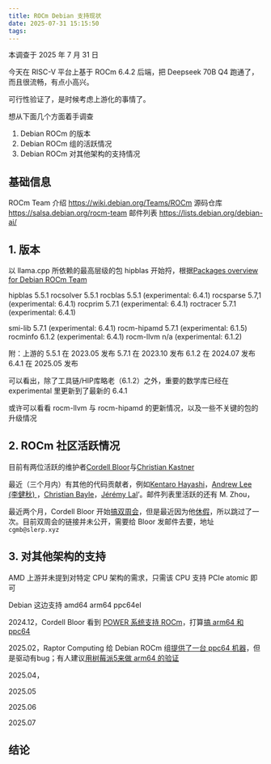 ```yaml
---
title: ROCm Debian 支持现状
date: 2025-07-31 15:15:50
tags:
---
```


本调查于 2025 年 7 月 31 日

今天在 RISC-V 平台上基于 ROCm 6.4.2 后端，把 Deepseek 70B Q4 跑通了，而且很流畅，有点小高兴。

可行性验证了，是时候考虑上游化的事情了。

想从下面几个方面着手调查

1. Debian ROCm 的版本
2. Debian ROCm 组的活跃情况
3. Debian ROCm 对其他架构的支持情况

## 基础信息

ROCm Team 介绍 https://wiki.debian.org/Teams/ROCm
源码仓库 https://salsa.debian.org/rocm-team
邮件列表 https://lists.debian.org/debian-ai/

## 1. 版本

以 llama.cpp 所依赖的最高层级的包 hipblas 开始捋，根据[Packages overview for Debian ROCm Team](https://qa.debian.org/developer.php?email=debian-ai@lists.debian.org)

hipblas     5.5.1
rocsolver   5.5.1
rocblas     5.5.1 (experimental: 6.4.1)
rocsparse   5.7,1 (experimental: 6.4.1)
rocprim     5.7.1 (experimental: 6.4.1)
roctracer   5.7.1 (experimental: 6.4.1)

smi-lib     5.7.1 (experimental: 6.4.1)
rocm-hipamd 5.7.1 (experimental: 6.1.5)
rocminfo    6.1.2 (experimental: 6.4.1)
rocm-llvm   n/a   (experimental: 6.1.2)

附：上游的
5.5.1 在 2023.05 发布
5.7.1 在 2023.10 发布
6.1.2 在 2024.07 发布
6.4.1 在 2025.05 发布

可以看出，除了工具链/HIP库略老（6.1.2）之外，重要的数学库已经在 experimental 里更新到了最新的 6.4.1

或许可以看看 rocm-llvm 与 rocm-hipamd 的更新情况，以及一些不关键的包的升级情况

## 2. ROCm 社区活跃情况

目前有两位活跃的维护者[Cordell Bloor](https://salsa.debian.org/cgmb)与[Christian Kastner](https://salsa.debian.org/ckk)

最近（三个月内）有其他的代码贡献者，例如[Kentaro Hayashi](https://salsa.debian.org/kenhys)，[Andrew Lee (李健秋) ](https://salsa.debian.org/ajqlee)，[Christian Bayle](https://salsa.debian.org/bayle)，[Jérémy Lal](https://salsa.debian.org/kapouer)‘。邮件列表里活跃的还有 M. Zhou，

最近两个月，Cordell Bloor 开始[搞双周会](https://lists.debian.org/debian-ai/2025/05/msg00113.html)，但是最近因为他[休假](https://lists.debian.org/debian-ai/2025/07/msg00052.html)，所以跳过了一次。目前双周会的链接并未公开，需要给 Bloor 发邮件去要，地址`cgmb@slerp.xyz`

## 3. 对其他架构的支持

AMD 上游并未提到对特定 CPU 架构的需求，只需该 CPU 支持 PCIe atomic 即可

Debian 这边支持 amd64 arm64 ppc64el

2024.12，Cordell Bloor 看到 [POWER 系统支持 ROCm](https://www.phoronix.com/news/AMDKFD-Compute-POWERPC)，打算[搞 arm64 和 ppc64](https://lists.debian.org/debian-ai/2024/12/msg00026.html)

2025.02，Raptor Computing 给 Debian ROCm 组[提供了一台 ppc64 机器]((https://lists.debian.org/debian-ai/2025/02/msg00250.html)
)，但是驱动有bug；有人建议[用树莓派5来做 arm64 的验证](https://lists.debian.org/debian-ai/2025/02/msg00251.html)

2025.04，

2025.05

2025.06

2025.07


## 结论